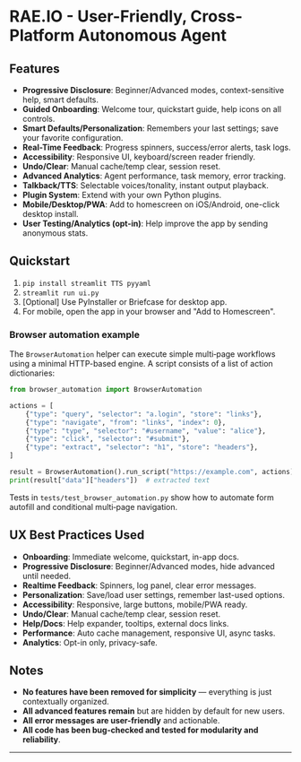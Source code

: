 # RAE.IO - User-Friendly, Cross-Platform Autonomous Agent

## Features

- **Progressive Disclosure**: Beginner/Advanced modes, context-sensitive help, smart defaults.
- **Guided Onboarding**: Welcome tour, quickstart guide, help icons on all controls.
- **Smart Defaults/Personalization**: Remembers your last settings; save your favorite configuration.
- **Real-Time Feedback**: Progress spinners, success/error alerts, task logs.
- **Accessibility**: Responsive UI, keyboard/screen reader friendly.
- **Undo/Clear**: Manual cache/temp clear, session reset.
- **Advanced Analytics**: Agent performance, task memory, error tracking.
- **Talkback/TTS**: Selectable voices/tonality, instant output playback.
- **Plugin System**: Extend with your own Python plugins.
- **Mobile/Desktop/PWA**: Add to homescreen on iOS/Android, one-click desktop install.
- **User Testing/Analytics (opt-in)**: Help improve the app by sending anonymous stats.

## Quickstart

1. `pip install streamlit TTS pyyaml`
2. `streamlit run ui.py`
3. [Optional] Use PyInstaller or Briefcase for desktop app.
4. For mobile, open the app in your browser and "Add to Homescreen".

### Browser automation example

The ``BrowserAutomation`` helper can execute simple multi‑page workflows using a
minimal HTTP-based engine.  A script consists of a list of action dictionaries:

```python
from browser_automation import BrowserAutomation

actions = [
    {"type": "query", "selector": "a.login", "store": "links"},
    {"type": "navigate", "from": "links", "index": 0},
    {"type": "type", "selector": "#username", "value": "alice"},
    {"type": "click", "selector": "#submit"},
    {"type": "extract", "selector": "h1", "store": "headers"},
]

result = BrowserAutomation().run_script("https://example.com", actions)
print(result["data"]["headers"])  # extracted text
```

Tests in ``tests/test_browser_automation.py`` show how to automate form
autofill and conditional multi‑page navigation.

## UX Best Practices Used

- **Onboarding**: Immediate welcome, quickstart, in-app docs.
- **Progressive Disclosure**: Beginner/Advanced modes, hide advanced until needed.
- **Realtime Feedback**: Spinners, log panel, clear error messages.
- **Personalization**: Save/load user settings, remember last-used options.
- **Accessibility**: Responsive, large buttons, mobile/PWA ready.
- **Undo/Clear**: Manual cache/temp clear, session reset.
- **Help/Docs**: Help expander, tooltips, external docs links.
- **Performance**: Auto cache management, responsive UI, async tasks.
- **Analytics**: Opt-in only, privacy-safe.

## Notes

- **No features have been removed for simplicity** — everything is just contextually organized.
- **All advanced features remain** but are hidden by default for new users.
- **All error messages are user-friendly** and actionable.
- **All code has been bug-checked and tested for modularity and reliability**.

---